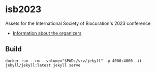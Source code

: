 # isb2023

Assets for the International Society of Biocuration's 2023 conference

- [Information about the organizers](https://query.wikidata.org/embed.html#%23%2B%20summary%3A%20A%20query%20for%20the%20ISB2023%20organizing%20committee%20and%20scientific%20program%20committeee%0A%23%2B%20endpoint%3A%20https%3A%2F%2Fquery.wikidata.org%2Fsparql%0A%23%2B%20tags%3A%0A%23%2B%20%20%20-%20conference%0A%23%2B%20%20%20-%20bibliometrics%0A%23defaultView%3ATable%0A%0ASELECT%20%0A%20%20%3Fperson%20%3FpersonLabel%20%3FpersonDescription%20%3FgenderLabel%20%3Fimage%0A%20%20%3FnationalityLabel%20%3Forcid%20%3Flinkedin%20%3Ftwitter%20%3Fgscholar%20%3Fgithub%0A%20%20(GROUP_CONCAT(DISTINCT%20%3Ftopic_label%3B%20separator%3D%22%2C%20%22)%20AS%20%3Ftopics)%0A%20%20(MAX(%3Fstart_date)%20as%20%3Fmax_start_date)%0A%20%20(SAMPLE(%3FemployerLabel)%20as%20%3FemployerLabel_)%0AWHERE%20%0A%7B%0A%20%20wd%3AQ111430238%20wdt%3AP664%7Cwdt%3AP5804%20%3Fperson%20.%0A%20%20%3Fperson%20wdt%3AP496%20%3Forcid%20.%0A%20%20OPTIONAL%20%7B%20%3Fperson%20wdt%3AP18%20%3Fimage%20.%20%7D%0A%20%20OPTIONAL%20%7B%20%3Fperson%20wdt%3AP21%20%3Fgender%20.%20%7D%0A%20%20OPTIONAL%20%7B%20%3Fperson%20wdt%3AP2002%20%3Ftwitter%20.%20%7D%0A%20%20OPTIONAL%20%7B%20%3Fperson%20wdt%3AP27%20%3Fnationality%20.%20%7D%0A%20%20OPTIONAL%20%7B%20%3Fperson%20wdt%3AP6634%20%3Flinkedin%20.%20%7D%0A%20%20OPTIONAL%20%7B%20%3Fperson%20wdt%3AP1960%20%3Fgscholar%20.%20%7D%0A%20%20OPTIONAL%20%7B%20%3Fperson%20wdt%3AP2037%20%3Fgithub%20.%20%7D%0A%20%20OPTIONAL%20%7B%20%3Fperson%20wdt%3AP101%20%3Ftopic%20.%20%3Ftopic%20rdfs%3Alabel%20%3Ftopic_label%20.%20FILTER%20(LANG(%3Ftopic_label)%20%3D%20'en')%20%7D%0A%20%20OPTIONAL%20%7B%20%0A%20%20%20%20%3Fperson%20p%3AP108%20%3Fstatement%20.%0A%20%20%20%20%3Fstatement%20ps%3AP108%20%3Femployer%20.%0A%20%20%20%20%3Femployer%20rdfs%3Alabel%20%3FemployerLabel%0A%20%20%20%20filter(lang(%3FemployerLabel)%20%3D%20%22en%22)%0A%20%20%20%20OPTIONAL%20%7B%20%0A%20%20%20%20%20%20%3Fstatement%20pq%3AP580%20%3Fstart_date%20.%20%0A%20%20%20%20%7D%0A%20%20%7D%0A%20%20SERVICE%20wikibase%3Alabel%20%7B%20bd%3AserviceParam%20wikibase%3Alanguage%20%22%5BAUTO_LANGUAGE%5D%2Cen%22.%20%7D%20%23%20Helps%20get%20the%20label%20in%20your%20language%2C%20if%20not%2C%20then%20en%20language%0A%7D%0AGROUP%20BY%0A%20%20%3Fperson%20%3FpersonLabel%20%3FpersonDescription%20%3FgenderLabel%20%3Fimage%0A%20%20%3FnationalityLabel%20%3Forcid%20%3Flinkedin%20%3Ftwitter%20%3Fgscholar%20%3Fgithub%0AORDER%20BY%20%3FpersonLabel%0A)

## Build

```shell
docker run --rm --volume="$PWD:/srv/jekyll" -p 4000:4000 -it jekyll/jekyll:latest jekyll serve
```
